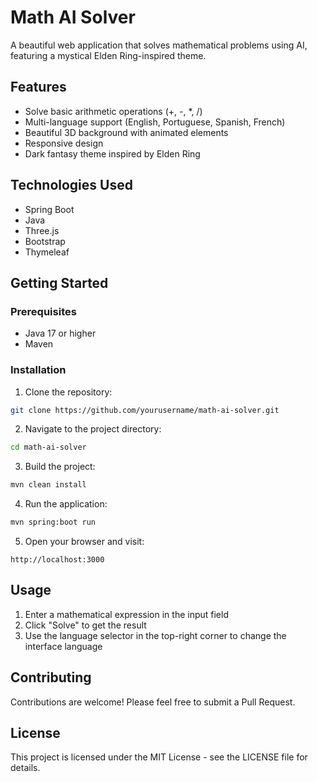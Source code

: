 # Math AI Solver

A beautiful web application that solves mathematical problems using AI, featuring a mystical Elden Ring-inspired theme.

## Features

- Solve basic arithmetic operations (+, -, *, /)
- Multi-language support (English, Portuguese, Spanish, French)
- Beautiful 3D background with animated elements
- Responsive design
- Dark fantasy theme inspired by Elden Ring

## Technologies Used

- Spring Boot
- Java
- Three.js
- Bootstrap
- Thymeleaf

## Getting Started

### Prerequisites

- Java 17 or higher
- Maven

### Installation

1. Clone the repository:
```bash
git clone https://github.com/yourusername/math-ai-solver.git
```

2. Navigate to the project directory:
```bash
cd math-ai-solver
```

3. Build the project:
```bash
mvn clean install
```

4. Run the application:
```bash
mvn spring:boot run
```

5. Open your browser and visit:
```
http://localhost:3000
```

## Usage

1. Enter a mathematical expression in the input field
2. Click "Solve" to get the result
3. Use the language selector in the top-right corner to change the interface language

## Contributing

Contributions are welcome! Please feel free to submit a Pull Request.

## License

This project is licensed under the MIT License - see the LICENSE file for details. 